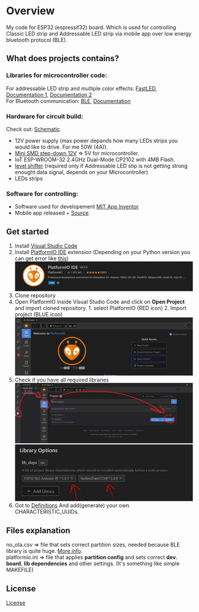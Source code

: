 # Overview
My code for ESP32 (espressif32) board. Which is used for controlling Classic LED strip and Addressable LED strip via mobile app over low energy bluetooth protocol (BLE).

## What does projects contains?
### Libraries for microcontroller code:
For addressable LED strip and multiple color effects: [FastLED](https://github.com/FastLED/FastLED), [Documentation 1](http://fastled.io/docs/3.1/index.html), [Documentation 2](https://github.com/FastLED/FastLED/wiki/Overview)  
For Bluetooth communication: [BLE](https://www.arduino.cc/reference/en/libraries/esp32-ble-arduino/), [Documentation](https://github.com/nkolban/ESP32_BLE_Arduino)  
### Hardware for circuit build:
Check out: [Schematic](/docs/schematics/Schematic.pdf)
- 12V power supply (max power depands how many LEDs strips you would like to drive. For me 50W (4A)).
- [Mini SMD step-down 12V](/docs/media/stepdown.png) => 5V for microcontroller.
- IoT ESP-WROOM-32 2.4GHz Dual-Mode CP2102 with 4MB Flash.
- [level shifter](/docs/media/levelshifter.png) (required only if Addressable LED stip is not getting strong enought data signal, depends on your Microcontroller)
- LEDs strips
### Software for controlling:
- Software used for developement [MIT App Inventor](http://ai2.appinventor.mit.edu)
- Mobile app released + [Source](/mobile_app/LED_Controller_AndroidApplication.aia).

## Get started
1. Install [Visual Studio Code](https://code.visualstudio.com/)
2. Install [PlatformIO IDE](https://platformio.org/) extension (Depending on your Python version you can get error like [this](https://community.platformio.org/t/platformio-installation-failed/17419))
![PlatfromIO Image1](docs/media/installation/install1.JPG)
3. Clone repository
4. Open PlatformIO inside Visual Studio Code and click on **Open Project** and import cloned repository. 1. select PlatformIO (RED icon) 2. Import project (BLUE icon)
![PlatfromIO Image2](docs/media/installation/install2.JPG)
5. Check if you have all required libraries
![PlatfromIO Image3](docs/media/installation/install3.JPG)
![PlatfromIO Image3](docs/media/installation/install4.JPG)  
6. Got to [Definitions](include/definitions.h) And add(generate) your own CHARACTERISTIC_UUIDs.

## Files explanation
no_ota.csv => file that sets correct partition sizes, needed because BLE library is quite huge. [More info](https://iotespresso.com/how-to-set-partitions-in-esp32/).  
platformio.ini => file that applies **partition config** and sets correct **dev. board**, **lib dependencies** and other settings. (It's something like simple MAKEFILE)
## License
[License](/LICENSE)

